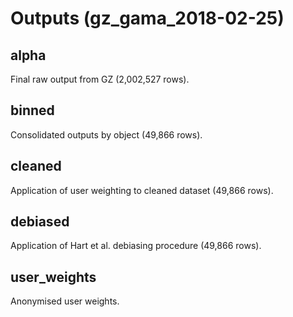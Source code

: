 # Outputs (gz_gama_2018-02-25)

## alpha

Final raw output from GZ (2,002,527 rows).

## binned

Consolidated outputs by object (49,866 rows).

## cleaned

Application of user weighting to cleaned dataset (49,866 rows).

## debiased

Application of Hart et al. debiasing procedure (49,866 rows).

## user_weights

Anonymised user weights.
